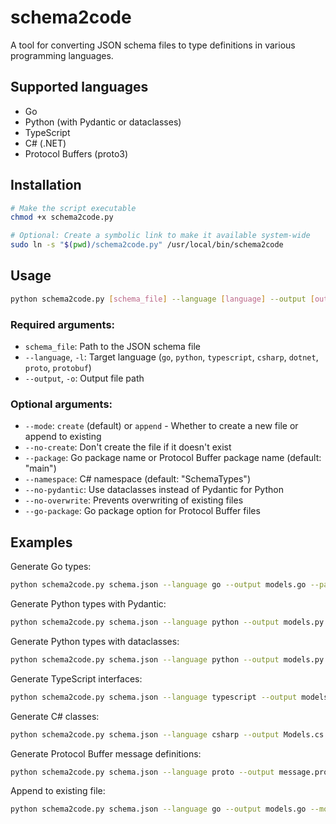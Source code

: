 # schema2code

A tool for converting JSON schema files to type definitions in various programming languages.

## Supported languages

- Go
- Python (with Pydantic or dataclasses)
- TypeScript
- C# (.NET)
- Protocol Buffers (proto3)

## Installation

```bash
# Make the script executable
chmod +x schema2code.py

# Optional: Create a symbolic link to make it available system-wide
sudo ln -s "$(pwd)/schema2code.py" /usr/local/bin/schema2code
```

## Usage

```bash
python schema2code.py [schema_file] --language [language] --output [output_file] [options]
```

### Required arguments:

- `schema_file`: Path to the JSON schema file
- `--language`, `-l`: Target language (`go`, `python`, `typescript`, `csharp`, `dotnet`, `proto`, `protobuf`)
- `--output`, `-o`: Output file path

### Optional arguments:

- `--mode`: `create` (default) or `append` - Whether to create a new file or append to existing
- `--no-create`: Don't create the file if it doesn't exist
- `--package`: Go package name or Protocol Buffer package name (default: "main")
- `--namespace`: C# namespace (default: "SchemaTypes")
- `--no-pydantic`: Use dataclasses instead of Pydantic for Python
- `--no-overwrite`: Prevents overwriting of existing files
- `--go-package`: Go package option for Protocol Buffer files

## Examples

Generate Go types:
```bash
python schema2code.py schema.json --language go --output models.go --package models
```

Generate Python types with Pydantic:
```bash
python schema2code.py schema.json --language python --output models.py
```

Generate Python types with dataclasses:
```bash
python schema2code.py schema.json --language python --output models.py --no-pydantic
```

Generate TypeScript interfaces:
```bash
python schema2code.py schema.json --language typescript --output models.ts
```

Generate C# classes:
```bash
python schema2code.py schema.json --language csharp --output Models.cs --namespace MyApp.Models
```

Generate Protocol Buffer message definitions:
```bash
python schema2code.py schema.json --language proto --output message.proto --package mypackage --go-package "example/mypackage"
```

Append to existing file:
```bash
python schema2code.py schema.json --language go --output models.go --mode append
```
